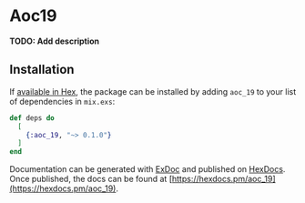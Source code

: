# Aoc19

**TODO: Add description**

## Installation

If [available in Hex](https://hex.pm/docs/publish), the package can be installed
by adding `aoc_19` to your list of dependencies in `mix.exs`:

```elixir
def deps do
  [
    {:aoc_19, "~> 0.1.0"}
  ]
end
```

Documentation can be generated with [ExDoc](https://github.com/elixir-lang/ex_doc)
and published on [HexDocs](https://hexdocs.pm). Once published, the docs can
be found at [https://hexdocs.pm/aoc_19](https://hexdocs.pm/aoc_19).


